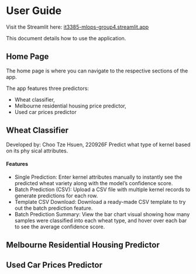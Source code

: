 # User Guide

Visit the Streamlit here: [it3385-mlops-group4.streamlit.app](https://it3385-mlops-group4.streamlit.app)

This document details how to use the application.

## Home Page
The home page is where you can navigate to the respective sections of the app.

The app features three predictors:
- Wheat classifier,
- Melbourne residential housing price predictor,
- Used car prices predictor

## Wheat Classifier
Developed by: Choo Tze Hsuen, 220926F
Predict what type of kernel based on its phy
sical attributes.

####  Features
- Single Prediction: Enter kernel attributes manually to instantly see the predicted wheat variety along with the model’s confidence score.
- Batch Prediction (CSV): Upload a CSV file with multiple kernel records to generate predictions for each row.
- Template CSV Download: Download a ready-made CSV template to try out the batch prediction feature.
- Batch Prediction Summary: View the bar chart visual showing how many samples were classified into each wheat type, and hover over each bar to see the average confidence score.

## Melbourne Residential Housing Predictor

## Used Car Prices Predictor